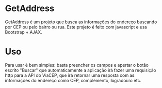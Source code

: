 # GetAddress
GetAddress é um projeto que busca as informações do endereço buscando por CEP ou pelo bairro ou rua. Este projeto é feito com javascript e usa Bootstrap + AJAX.

# Uso
Para usar é bem simples: basta preencher os campos e apertar o botão escrito "Buscar" que automaticamente a aplicação irá fazer uma requisição http para a API do ViaCEP, que irá retornar uma resposta com as informações do endereço como CEP, complemento, logradouro etc.